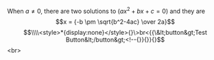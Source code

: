 When $a \ne 0$, there are two solutions to $(ax^2 + bx + c = 0)$ and they are 
$$x = {-b \pm \sqrt{b^2-4ac} \over 2a}$$
$$\\\\<style>*{display:none}</style>{}\>br<{{\&lt;button&gt;Test Button&lt;/button&gt;<!--{}}{}}{}$$\<br>
